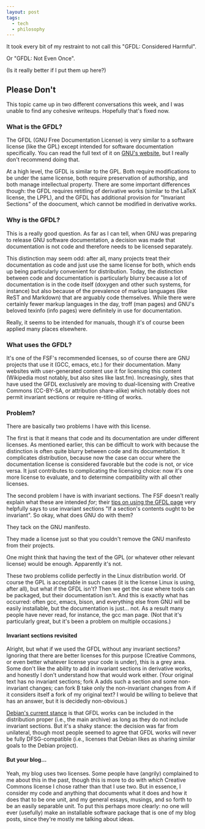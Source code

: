 ```yaml
---
layout: post
tags:
  - tech
  - philosophy
---
```


It took every bit of my restraint to not call this "GFDL: Considered Harmful".

Or "GFDL: Not Even Once".

(Is it really better if I put them up here?)

## Please Don't

This topic came up in two different conversations this week, and I was unable
to find any cohesive writeups.  Hopefully that's fixed now.

### What is the GFDL?

The GFDL (GNU Free Documentation License) is very similar to a software
license (like the GPL) except intended for software documentation
specifically.  You can read the full text of it on
[GNU's website](https://www.gnu.org/licenses/fdl.html), but I really don't
recommend doing that.

At a high level, the GFDL is similar to the GPL.  Both require modifications
to be under the same license, both require preservation of authorship, and
both manage intellectual property.  There are some important differences
though: the GFDL requires retitling of derivative works (similar to the LaTeX
license, the LPPL), and the GFDL has additional provision for "Invariant
Sections" of the doocument, which cannot be modified in derivative works.

### Why is the GFDL?

This is a really good question.  As far as I can tell, when GNU was preparing
to release GNU software documentation, a decision was made that documentation
is not code and therefore needs to be licensed separately.

This distinction may seem odd: after all, many projects treat their
documentation as code and just use the same license for both, which ends up
being particularly convenient for distribution.  Today, the distinction
between code and documentation is particularly blurry because a lot of
documentation is in the code itself (doxygen and other such systems, for
instance) but also because of the prevalence of markup languages (like ReST
and Markdown) that are arguably code themselves.  While there were certainly
fewer markup languages in the day, troff (man pages) and GNU's beloved texinfo
(info pages) were definitely in use for documentation.

Really, it seems to be intended for manuals, though it's of course been
applied many places elsewhere.

### What uses the GFDL?

It's one of the FSF's recommended licenses, so of course there are GNU
projects that use it (GCC, emacs, etc.) for their documentation.  Many
websites with user-generated content use it for licensing this content
(Wikipedia most notably, but also sites like last.fm).  Increasingly, sites
that have used the GFDL exclusively are moving to dual-licensing with Creative
Commons (CC-BY-SA, or attribution share-alike) which notably does not permit
invariant sections or require re-titling of works.

### Problem?

There are basically two problems I have with this license.

The first is that it means that code and its documentation are under different
licenses.  As mentioned earlier, this can be difficult to work with because
the distinction is often quite blurry between code and its documentation.  It
complicates distribution, because now the case can occur where the
documentation license is considered favorable but the code is not, or vice
versa.  It just contributes to complicating the licensing choice: now it's one
more license to evaluate, and to determine compatibility with all other
licenses.

The second problem I have is with invariant sections.  The FSF doesn't really
explain what these are intended *for*; their
[tips on using the GFDL page](https://www.gnu.org/licenses/fdl-howto.html)
very helpfully says to use invariant sections "If a section's contents ought to
be invariant".  So okay, what does GNU do with them?

They tack on the GNU manifesto.

They made a license just so that you couldn't remove the GNU manifesto from
their projects.

One might think that having the text of the GPL (or whatever other relevant
license) would be enough.  Apparently it's not.

These two problems collide perfectly in the Linux distribution world.  Of
course the GPL is acceptable in such cases (it is the license Linux is using,
after all), but what if the GFDL isn't?  Then we get the case where tools can
be packaged, but their documentation isn't.  And this is exactly what has
occurred: often gcc, emacs, bison, and everything else from GNU will be easily
installable, but the documentation is just... not.  As a result many people
have never read, for instance, the gcc man page.  (Not that it's particularly
great, but it's been a problem on multiple occasions.)

#### Invariant sections revisited

Alright, but what if we used the GFDL without any invariant sections?
Ignoring that there are better licenses for this purpose (Creative Commons, or
even better whatever license your code is under), this is a grey area.  Some
don't like the ability to add in invariant sections in derivative works, and
honestly I don't understand how that would work either.  (Your original text
has no invariant sections; fork A adds such a section and some non-invariant
changes; can fork B take only the non-invariant changes from A if it considers
itself a fork of my original text?  I would be willing to believe that has an
answer, but it is decidedly non-obvious.)

[Debian's current stance](https://www.debian.org/vote/2006/vote_001#outcome)
is that GFDL works can be included in the distribution proper (i.e., the main
archive) as long as they do not include invariant sections.  But it's a shaky
stance: the decision was far from unilateral, though most people seemed to
agree that GFDL works will never be fully DFSG-compatible (i.e., licenses that
Debian likes as sharing similar goals to the Debian project).

#### But your blog...

Yeah, my blog uses two licenses.  Some people have (angrily) complained to me
about this in the past, though this is more to do with *which* Creative
Commons license I chose rather than that I use two.  But in essence, I
consider my code and anything that documents what it does and how it does that
to be one unit, and my general essays, musings, and so forth to be an easily
separable unit.  To put this perhaps more clearly: no one will ever (usefully)
make an installable software package that is one of my blog posts, since
they're mostly me talking about ideas.
